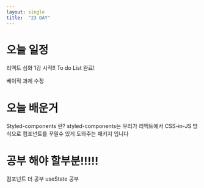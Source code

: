 ```yaml
---
layout: single
title:  "23 DAY"
---
```



# 오늘 일정
리액트 심화 1강 시작!!
To do List 완료!

베이직 과제 수정

# 오늘 배운거
Styled-components 란?
styled-components는 우리가 리액트에서 CSS-in-JS 방식으로 컴포넌트를 꾸밀수 있게 도와주는 패키지 입니다


# 공부 해야 할부분!!!!!
컴포넌트 더 공부
useState 공부 
